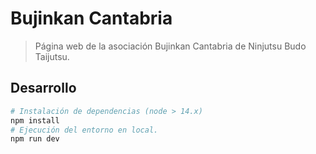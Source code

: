 # Bujinkan Cantabria

> Página web de la asociación Bujinkan Cantabria de Ninjutsu Budo Taijutsu.

## Desarrollo

```bash
# Instalación de dependencias (node > 14.x)
npm install
# Ejecución del entorno en local.
npm run dev
```